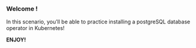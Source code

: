 
<br>

### Welcome !

In this scenario, you'll be able to practice installing a postgreSQL database operator in Kubernetes!

**ENJOY!**
